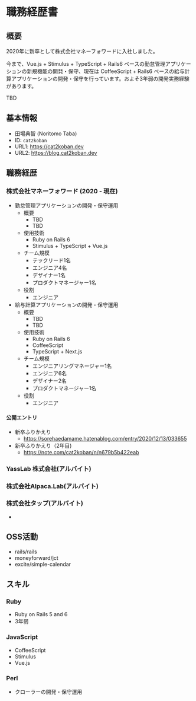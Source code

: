 # 職務経歴書

## 概要

2020年に新卒として株式会社マネーフォワードに入社しました。

今まで、Vue.js + Stimulus + TypeScript + Rails6 ベースの勤怠管理アプリケーションの新規機能の開発・保守、現在は CoffeeScript + Rails6 ベースの給与計算アプリケーションの開発・保守を行っています。およそ3年弱の開発実務経験があります。

TBD

## 基本情報

- 田場典智 (Noritomo Taba)
- ID: `cat2koban`
- URL1: https://cat2koban.dev
- URL2: https://blog.cat2koban.dev

## 職務経歴

### 株式会社マネーフォワード (2020 - 現在)

- 勤怠管理アプリケーションの開発・保守運用
  - 概要
    - TBD
    - TBD
  - 使用技術
    - Ruby on Rails 6
    - Stimulus + TypeScript + Vue.js
  - チーム規模
    - テックリード1名
    - エンジニア4名
    - デザイナー1名
    - プロダクトマネージャー1名
  - 役割
    - エンジニア
- 給与計算アプリケーションの開発・保守運用
  - 概要
    - TBD
    - TBD
  - 使用技術
    - Ruby on Rails 6
    - CoffeeScript
    - TypeScript + Next.js
  - チーム規模
    - エンジニアリングマネージャー1名
    - エンジニア6名
    - デザイナー2名
    - プロダクトマネージャー1名
  - 役割
    - エンジニア

#### 公開エントリ

- 新卒ふりかえり
  - https://sorehaedamame.hatenablog.com/entry/2020/12/13/033655
- 新卒ふりかえり（2年目)
  - https://note.com/cat2koban/n/n679b5b422eab

### YassLab 株式会社(アルバイト)

### 株式会社Alpaca.Lab(アルバイト)

### 株式会社タップ(アルバイト)

-

## OSS活動

- rails/rails
- moneyforward/jct
- excite/simple-calendar

## スキル

### Ruby
- Ruby on Rails 5 and 6
- 3年弱

### JavaScript
- CoffeeScript
- Stimulus
- Vue.js

### Perl
- クローラーの開発・保守運用
